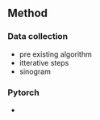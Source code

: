 ## Method

### Data collection 

- pre existing algorithm 
- itterative steps 
- sinogram 

### Pytorch 

- 
